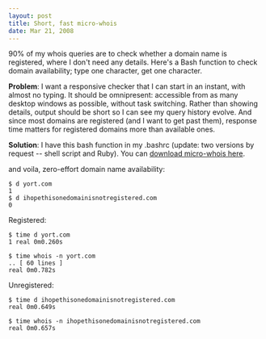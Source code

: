 ```yaml
---
layout: post
title: Short, fast micro-whois
date: Mar 21, 2008
---
```


90% of my whois queries are to check whether a domain name is registered, where I don't need any details. Here's a Bash function to check domain availability; type one character, get one character.

**Problem**: I want a responsive checker that I can start in an instant, with almost no typing. It should be omnipresent: accessible from as many desktop windows as possible, without task switching. Rather than showing details, output should be short so I can see my query history evolve. And since most domains are registered (and I want to get past them), response time matters for registered domains more than available ones.

**Solution**: I have this bash function in my .bashrc (update: two versions by request -- shell script and Ruby). You can [download micro-whois here](http://gist.github.com/82956).

<script src="https://gist.github.com/82956.js"></script>

and voila, zero-effort domain name availability:

    $ d yort.com
    1
    $ d ihopethisonedomainisnotregistered.com
    0

Registered:

    $ time d yort.com
    1 real 0m0.260s

    $ time whois -n yort.com
    .. [ 60 lines ]
    real 0m0.782s

Unregistered:

    $ time d ihopethisonedomainisnotregistered.com
    real 0m0.649s

    $ time whois -n ihopethisonedomainisnotregistered.com
    real 0m0.657s